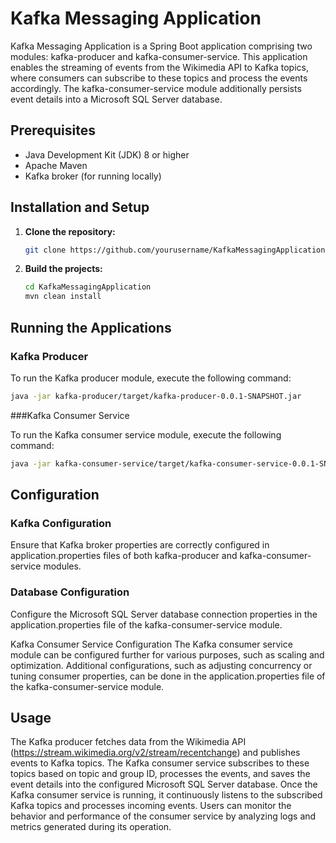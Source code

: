 # Kafka Messaging Application

Kafka Messaging Application is a Spring Boot application comprising two modules: kafka-producer and kafka-consumer-service. This application enables the streaming of events from the Wikimedia API to Kafka topics, where consumers can subscribe to these topics and process the events accordingly. The kafka-consumer-service module additionally persists event details into a Microsoft SQL Server database.

## Prerequisites

- Java Development Kit (JDK) 8 or higher
- Apache Maven
- Kafka broker (for running locally)

## Installation and Setup

1. **Clone the repository:**

    ```bash
    git clone https://github.com/yourusername/KafkaMessagingApplication.git
    ```

2. **Build the projects:**

    ```bash
    cd KafkaMessagingApplication
    mvn clean install
    ```

## Running the Applications

### Kafka Producer

To run the Kafka producer module, execute the following command:

```bash
java -jar kafka-producer/target/kafka-producer-0.0.1-SNAPSHOT.jar
```

###Kafka Consumer Service

To run the Kafka consumer service module, execute the following command:

```bash
java -jar kafka-consumer-service/target/kafka-consumer-service-0.0.1-SNAPSHOT.jar
```

## Configuration

### Kafka Configuration
Ensure that Kafka broker properties are correctly configured in application.properties files of both kafka-producer and kafka-consumer-service modules.

### Database Configuration
Configure the Microsoft SQL Server database connection properties in the application.properties file of the kafka-consumer-service module.

Kafka Consumer Service Configuration
The Kafka consumer service module can be configured further for various purposes, such as scaling and optimization. Additional configurations, such as adjusting concurrency or tuning consumer properties, can be done in the application.properties file of the kafka-consumer-service module.

## Usage
The Kafka producer fetches data from the Wikimedia API (https://stream.wikimedia.org/v2/stream/recentchange) and publishes events to Kafka topics. The Kafka consumer service subscribes to these topics based on topic and group ID, processes the events, and saves the event details into the configured Microsoft SQL Server database.
Once the Kafka consumer service is running, it continuously listens to the subscribed Kafka topics and processes incoming events. Users can monitor the behavior and performance of the consumer service by analyzing logs and metrics generated during its operation.
